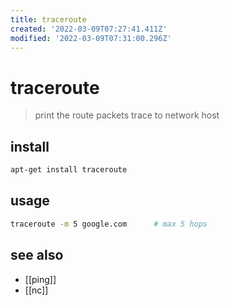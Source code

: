 ```yaml
---
title: traceroute
created: '2022-03-09T07:27:41.411Z'
modified: '2022-03-09T07:31:00.296Z'
---
```


# traceroute

> print the route packets trace to network host

## install

```sh
apt-get install traceroute
```

## usage

```sh
traceroute -m 5 google.com      # max 5 hops
```

## see also

- [[ping]]
- [[nc]]
